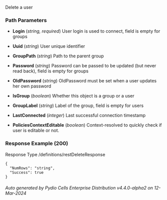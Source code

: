 






 
Delete a user  


### Path Parameters

 - **Login** (_string, required_) User login is used to connect, field is empty for groups

 - **Uuid** (_string_) User unique identifier

 - **GroupPath** (_string_) Path to the parent group

 - **Password** (_string_) Password can be passed to be updated (but never read back), field is empty for groups

 - **OldPassword** (_string_) OldPassword must be set when a user updates her own password

 - **IsGroup** (_boolean_) Whether this object is a group or a user

 - **GroupLabel** (_string_) Label of the group, field is empty for users

 - **LastConnected** (_integer_) Last successful connection timestamp

 - **PoliciesContextEditable** (_boolean_) Context-resolved to quickly check if user is editable or not.




### Response Example (200)
Response Type /definitions/restDeleteResponse

```
{
  "NumRows": "string",
  "Success": true
}
```




###### Auto generated by Pydio Cells Enterprise Distribution v4.4.0-alpha2 on 12-Mar-2024
